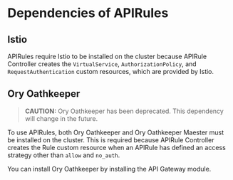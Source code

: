 # Dependencies of APIRules

## Istio

APIRules require Istio to be installed on the cluster because APIRule Controller creates the `VirtualService`, `AuthorizationPolicy`, and `RequestAuthentication` custom resources, which are provided by Istio.

## Ory Oathkeeper

>**CAUTION:** Ory Oathkeeper has been deprecated. This dependency will change in the future.

To use APIRules, both Ory Oathkeeper and Ory Oathkeeper Maester must be installed on the cluster. This is required because APIRule Controller creates the Rule custom resource when an APIRule has defined an access strategy other than `allow` and `no_auth`.

You can install Ory Oathkeeper by installing the API Gateway module.